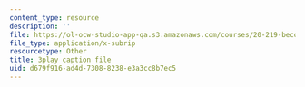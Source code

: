 ```yaml
---
content_type: resource
description: ''
file: https://ol-ocw-studio-app-qa.s3.amazonaws.com/courses/20-219-becoming-the-next-bill-nye-writing-and-hosting-the-educational-show-january-iap-2015/d679f916ad4d73088238e3a3cc8b7ec5_qkkI9Z9tKvo.srt
file_type: application/x-subrip
resourcetype: Other
title: 3play caption file
uid: d679f916-ad4d-7308-8238-e3a3cc8b7ec5
---
```

